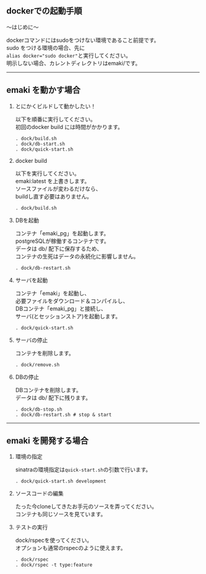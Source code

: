 dockerでの起動手順
---

〜はじめに〜

dockerコマンドにはsudoをつけない環境であること前提です。  
sudo をつける環境の場合、先に  
`alias docker="sudo docker"`と実行してください。  
明示しない場合、カレントディレクトリはemaki/です。  

---

## emaki を動かす場合

1. とにかくビルドして動かしたい！

    以下を順番に実行してください。  
    初回のdocker build には時間がかかります。  

    ```
    . dock/build.sh
    . dock/db-start.sh
    . dock/quick-start.sh
    ```

1. docker build

    以下を実行してください。  
    emaki:latest を上書きします。  
    ソースファイルが変わるだけなら、  
    buildし直す必要はありません。  

    ```
    . dock/build.sh
    ```

1. DBを起動

    コンテナ「emaki_pg」を起動します。  
    postgreSQLが稼働するコンテナです。  
    データは db/ 配下に保存するため、  
    コンテナの生死はデータの永続化に影響しません。  

    ```
    . dock/db-restart.sh
    ```

1. サーバを起動

    コンテナ「emaki」を起動し、  
    必要ファイルをダウンロード＆コンパイルし、  
    DBコンテナ「emaki_pg」と接続し、  
    サーバ(とセッションストア)を起動します。

    ```
    . dock/quick-start.sh
    ```

1. サーバの停止

    コンテナを削除します。  

    ```
    . dock/remove.sh
    ```

1. DBの停止

    DBコンテナを削除します。  
    データは db/ 配下に残ります。  

    ```
    . dock/db-stop.sh
    . dock/db-restart.sh # stop & start
    ```

---

## emaki を開発する場合

1. 環境の指定

    sinatraの環境指定は`quick-start.sh`の引数で行います。

    ```
    . dock/quick-start.sh development
    ```

1. ソースコードの編集

    たった今cloneしてきたお手元のソースを弄ってください。  
    コンテナも同じソースを見ています。  

1. テストの実行

    dock/rspecを使ってください。  
    オプションも通常のrspecのように使えます。  

    ```
    . dock/rspec
    . dock/rspec -t type:feature
    ```
